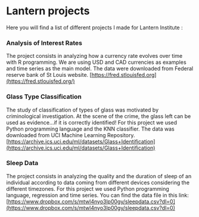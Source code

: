 # Lantern projects

Here you will find a list of different projects I made for Lantern Institute :



### Analysis of Interest Rates



The project consists in analyzing how a currency rate evolves over time with R programming. We are using USD and CAD currencies as examples and time series as the main model. The data were downloaded from Federal reserve bank of St Louis website.
[https://fred.stlouisfed.org](https://fred.stlouisfed.org/)



### Glass Type Classification



The study of classification of types of glass was motivated by criminological investigation. At the scene of the crime, the glass left can be used as evidence...if it is correctly identified!
For this project we used Python programming language and the KNN classifier. The data was downloaded from UCI Machine Learning Repository.
[https://archive.ics.uci.edu/ml/datasets/Glass+Identification](https://archive.ics.uci.edu/ml/datasets/Glass+Identification)



### Sleep Data



The project consists in analyzing the quality and the duration of sleep of an individual according to data coming from different devices  considering the different timezones. For this project we used Python programming language, regression and time series. You can find the data file in this link:
[https://www.dropbox.com/s/mtwl4nyo3lp00gy/sleepdata.csv?dl=0](https://www.dropbox.com/s/mtwl4nyo3lp00gy/sleepdata.csv?dl=0)
